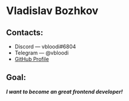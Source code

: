 # Vladislav Bozhkov

## Contacts:

- Discord — vbloodi#6804
- Telegram — @vbloodi
- [GitHub Profile](https://github.com/vbloodi 'My GitHub Profile')

## Goal:

**_I want to become an great frontend developer!_**
